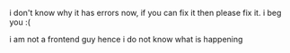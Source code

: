 i don't know why it has errors now, if you can fix it then please fix it. i beg you :(

i am not a frontend guy hence i do not know what is happening
